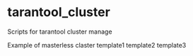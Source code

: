 # tarantool_cluster
Scripts for tarantool cluster manage 

Example of masterless claster
template1
template2
template3

